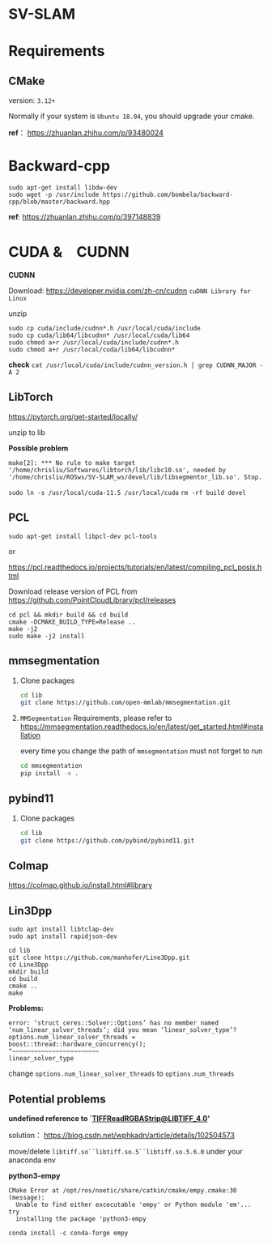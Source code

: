 # SV-SLAM

# Requirements

## CMake

version: `3.12+`

Normally if your system is `Ubuntu 18.04`, you should upgrade your cmake.

**ref**： https://zhuanlan.zhihu.com/p/93480024

# Backward-cpp

```
sudo apt-get install libdw-dev
sudo wget -p /usr/include https://github.com/bombela/backward-cpp/blob/master/backward.hpp
```

**ref**: https://zhuanlan.zhihu.com/p/397148839

# CUDA &　CUDNN

**CUDNN**

Download: https://developer.nvidia.com/zh-cn/cudnn
`cuDNN Library for Linux`

unzip

```
sudo cp cuda/include/cudnn*.h /usr/local/cuda/include
sudo cp cuda/lib64/libcudnn* /usr/local/cuda/lib64
sudo chmod a+r /usr/local/cuda/include/cudnn*.h 
sudo chmod a+r /usr/local/cuda/lib64/libcudnn*
```

**check**
`cat /usr/local/cuda/include/cudnn_version.h | grep CUDNN_MAJOR -A 2`

## LibTorch

https://pytorch.org/get-started/locally/

unzip to lib

**Possible problem**

```
make[2]: *** No rule to make target '/home/chrisliu/Softwares/libtorch/lib/libc10.so', needed by '/home/chrisliu/ROSws/SV-SLAM_ws/devel/lib/libsegmentor_lib.so'. Stop.
```

`sudo ln -s /usr/local/cuda-11.5 /usr/local/cuda`
`rm -rf build devel`

## PCL

`sudo apt-get install libpcl-dev pcl-tools`

or

https://pcl.readthedocs.io/projects/tutorials/en/latest/compiling_pcl_posix.html

Download release version of PCL from https://github.com/PointCloudLibrary/pcl/releases

```
cd pcl && mkdir build && cd build
cmake -DCMAKE_BUILD_TYPE=Release ..
make -j2
sudo make -j2 install
```

## mmsegmentation

1. Clone packages

   ```bash
   cd lib
   git clone https://github.com/open-mmlab/mmsegmentation.git
   ```

2. `MMSegmentation` Requirements, please refer to <https://mmsegmentation.readthedocs.io/en/latest/get_started.html#installation>

   every time you change the path of `mmsegmentation` must not forget to run

   ```bash
   cd mmsegmentation
   pip install -e .
   ```

## pybind11

1. Clone packages

   ```bash
   cd lib
   git clone https://github.com/pybind/pybind11.git
   ```

## Colmap

https://colmap.github.io/install.html#library

## Lin3Dpp

```
sudo apt install libtclap-dev
sudo apt install rapidjson-dev
```
```
cd lib
git clone https://github.com/manhofer/Line3Dpp.git
cd Line3Dpp
mkdir build
cd build
cmake ..
make
```
**Problems:**
```
error: ‘struct ceres::Solver::Options’ has no member named ‘num_linear_solver_threads’; did you mean ‘linear_solver_type’?
options.num_linear_solver_threads = boost::thread::hardware_concurrency();
^~~~~~~~~~~~~~~~~~~~~~~~~
linear_solver_type
```
change `options.num_linear_solver_threads` to `options.num_threads`
## Potential problems

**undefined reference to `TIFFReadRGBAStrip@LIBTIFF_4.0'**

solution： https://blog.csdn.net/wphkadn/article/details/102504573

move/delete `libtiff.so``libtiff.so.5``libtiff.so.5.6.0` under your anaconda env


**python3-empy**

```
CMake Error at /opt/ros/noetic/share/catkin/cmake/empy.cmake:30 (message):
  Unable to find either excecutable 'empy' or Python module 'em'...  try
  installing the package 'python3-empy
```

`conda install -c conda-forge empy`